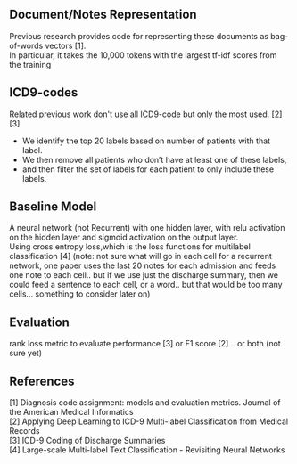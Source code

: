 ## Document/Notes Representation
Previous research provides code for representing these documents as bag-of-words vectors [1].   
In particular, it takes the 10,000 tokens with the largest tf-idf scores from the training

## ICD9-codes
Related previous work don't use all ICD9-code but only the most used. [2] [3]
*	We identify the top 20 labels based on number of patients with that label. 
*	We then remove all patients who don’t have at least one of these labels,  
*	and then filter the set of labels for each patient to only include these labels.

## Baseline Model
A neural network (not Recurrent) with one hidden layer, with relu activation on the hidden layer and sigmoid activation on the output layer.   
Using cross entropy loss,which is the loss functions for multilabel classification [4]
(note: not sure what will go in each cell for a recurrent network, one paper uses the last 20 notes for each admission and feeds one note to each cell.. but if we use just the discharge summary, then we could feed a sentence to each cell, or a word.. but that would be too many cells... something to consider later on)

## Evaluation
rank loss metric to evaluate performance [3] or F1 score [2] .. or both  (not sure yet)

## References
[1] Diagnosis code assignment: models and evaluation metrics. Journal of the American Medical Informatics   
[2] Applying Deep Learning to ICD-9 Multi-label Classification from Medical Records   
[3] ICD-9 Coding of Discharge Summaries   
[4] Large-scale Multi-label Text Classification - Revisiting Neural Networks   
